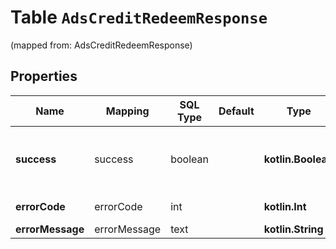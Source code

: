 
# Table `AdsCreditRedeemResponse`
(mapped from: AdsCreditRedeemResponse)

## Properties
Name | Mapping | SQL Type | Default | Type | Description | Notes
---- | ------- | -------- | ------- | ---- | ----------- | -----
**success** | success | boolean |  | **kotlin.Boolean** | Returns true if the offer code was successfully applied(validateOnly&#x3D;false) or can be applied(validateOnly&#x3D;true). |  [optional]
**errorCode** | errorCode | int |  | **kotlin.Int** | Error code type if error occurs |  [optional]
**errorMessage** | errorMessage | text |  | **kotlin.String** | Reason for failure |  [optional]





